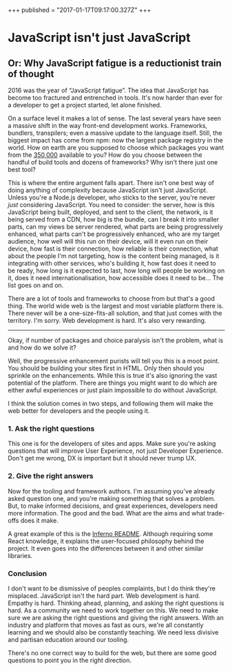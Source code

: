 +++
published = "2017-01-17T09:17:00.327Z"
+++

# JavaScript isn't just JavaScript

## Or: Why JavaScript fatigue is a reductionist train of thought

2016 was the year of “JavaScript fatigue”. The idea that JavaScript has become
too fractured and entrenched in tools. It's now harder than ever for a developer
to get a project started, let alone finished.

On a surface level it makes a lot of sense. The last several years have seen a
massive shift in the way front-end development works. Frameworks, bundlers,
transpilers; even a massive update to the language itself. Still, the biggest
impact has come from npm: now the largest package registry in the world. How on
earth are you supposed to choose which packages you want from the
[350,000](https://www.linux.com/news/event/Nodejs/2016/state-union-npm)
available to you? How do you choose between the handful of build tools and
dozens of frameworks? Why isn't there just one best tool?

This is where the entire argument falls apart. There isn't one best way of doing
anything of complexity because JavaScript isn't just JavaScript. Unless you're a
Node.js developer, who sticks to the server, you're never *just* considering
JavaScript. You need to consider: the server, how is this JavaScript being
built, deployed, and sent to the client, the network, is it being served from a
CDN, how big is the bundle, can I break it into smaller parts, can my views be
server rendered, what parts are being progressively enhanced, what parts can't
be progressively enhanced, who are my target audience, how well will this run on
their device, will it even run on their device, how fast is their connection,
how reliable is their connection, what about the people I'm not targeting, how
is the content being managed, is it integrating with other services, who's
building it, how fast does it need to be ready, how long is it expected to last,
how long will people be working on it, does it need internationalisation, how
accessible does it need to be… The list goes on and on.

There are a lot of tools and frameworks to choose from but that's a good thing.
The world wide web is the largest and most variable platform there is. There
never will be a one-size-fits-all solution, and that just comes with the
territory. I'm sorry. Web development is hard. It's also very rewarding.

*****

Okay, if number of packages and choice paralysis isn't the problem, what is and
how do we solve it?

Well, the progressive enhancement purists will tell you this is a moot point.
You should be building your sites first in HTML. Only then should you sprinkle
on the enhancements. While this is true it's also ignoring the vast potential of
the platform. There are things you might want to do which are either awful
experiences or just plain impossible to do without JavaScript.

I think the solution comes in two steps, and following them will make the web
better for developers and the people using it.

### 1. Ask the right questions

This one is for the developers of sites and apps. Make sure you're asking
questions that will improve User Experience, not just Developer Experience.
Don't get me wrong, DX is important but it should never trump UX.

### 2. Give the right answers

Now for the tooling and framework authors. I'm assuming you've already asked
question one, and you're making something that solves a problem. But, to make
informed decisions, and great experiences, developers need more information. The
good and the bad. What are the aims and what trade-offs does it make.

A great example of this is the [Inferno
README](https://github.com/infernojs/inferno/blob/master/README.md). Although
requiring some React knowledge, it explains the user-focused philosophy behind
the project. It even goes into the differences between it and other similar
libraries.

### Conclusion

I don't want to be dismissive of peoples complaints, but I do think they're
misplaced. JavaScript isn't the hard part. Web development is hard. Empathy is
hard. Thinking ahead, planning, and asking the right questions is hard. As a
community we need to work together on this. We need to make sure we are asking
the right questions and giving the right answers. With an industry and platform
that moves as fast as ours, we're all constantly learning and we should also be
constantly teaching. We need less divisive and partisan education around our
tooling.

There's no one correct way to build for the web, but there are some good
questions to point you in the right direction.
